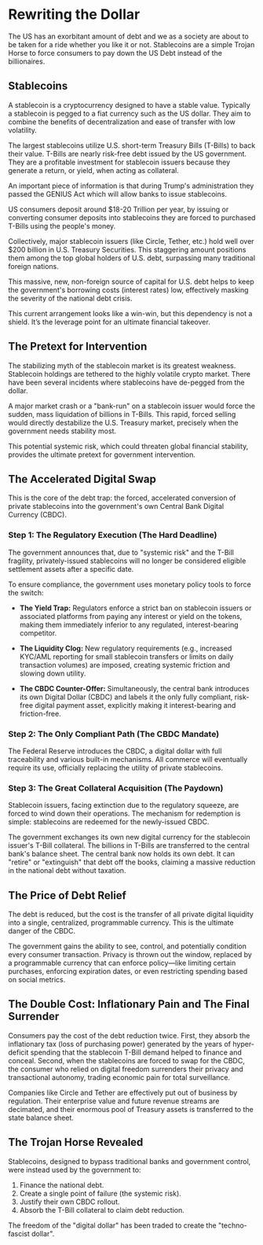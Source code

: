 # Rewriting the Dollar

The US has an exorbitant amount of debt and we as a society are about to be taken for a ride whether you like it or not. Stablecoins are a simple Trojan Horse to force consumers to pay down the US Debt instead of the billionaires.

## Stablecoins

A stablecoin is a cryptocurrency designed to have a stable value. Typically a stablecoin is pegged to a fiat currency such as the US dollar. They aim to combine the benefits of decentralization and ease of transfer with low volatility.

The largest stablecoins utilize U.S. short-term Treasury Bills (T-Bills) to back their value. T-Bills are nearly risk-free debt issued by the US government. They are a profitable investment for stablecoin issuers because they generate a return, or yield, when acting as collateral.

An important piece of information is that during Trump's administration they passed the GENIUS Act which will allow banks to issue stablecoins.

US consumers deposit around $18-20 Trillion per year, by issuing or converting consumer deposits into stablecoins they are forced to purchased T-Bills using the people's money.

Collectively, major stablecoin issuers (like Circle, Tether, etc.) hold well over $200 billion in U.S. Treasury Securities. This staggering amount positions them among the top global holders of U.S. debt, surpassing many traditional foreign nations.

This massive, new, non-foreign source of capital for U.S. debt helps to keep the government's borrowing costs (interest rates) low, effectively masking the severity of the national debt crisis.

This current arrangement looks like a win-win, but this dependency is not a shield. It’s the leverage point for an ultimate financial takeover.

## The Pretext for Intervention

The stabilizing myth of the stablecoin market is its greatest weakness. Stablecoin holdings are tethered to the highly volatile crypto market. There have been several incidents where stablecoins have de-pegged from the dollar.

A major market crash or a "bank-run" on a stablecoin issuer would force the sudden, mass liquidation of billions in T-Bills. This rapid, forced selling would directly destabilize the U.S. Treasury market, precisely when the government needs stability most.

This potential systemic risk, which could threaten global financial stability, provides the ultimate pretext for government intervention.

## The Accelerated Digital Swap

This is the core of the debt trap: the forced, accelerated conversion of private stablecoins into the government's own Central Bank Digital Currency (CBDC).

### Step 1: The Regulatory Execution (The Hard Deadline)

The government announces that, due to "systemic risk" and the T-Bill fragility, privately-issued stablecoins will no longer be considered eligible settlement assets after a specific date.

To ensure compliance, the government uses monetary policy tools to force the switch:

- **The Yield Trap:** Regulators enforce a strict ban on stablecoin issuers or associated platforms from paying any interest or yield on the tokens, making them immediately inferior to any regulated, interest-bearing competitor.

- **The Liquidity Clog:** New regulatory requirements (e.g., increased KYC/AML reporting for small stablecoin transfers or limits on daily transaction volumes) are imposed, creating systemic friction and slowing down utility.

- **The CBDC Counter-Offer:** Simultaneously, the central bank introduces its own Digital Dollar (CBDC) and labels it the only fully compliant, risk-free digital payment asset, explicitly making it interest-bearing and friction-free.

### Step 2: The Only Compliant Path (The CBDC Mandate)

The Federal Reserve introduces the CBDC, a digital dollar with full traceability and various built-in mechanisms. All commerce will eventually require its use, officially replacing the utility of private stablecoins.

### Step 3: The Great Collateral Acquisition (The Paydown)

Stablecoin issuers, facing extinction due to the regulatory squeeze, are forced to wind down their operations. The mechanism for redemption is simple: stablecoins are redeemed for the newly-issued CBDC.

The government exchanges its own new digital currency for the stablecoin issuer's T-Bill collateral. The billions in T-Bills are transferred to the central bank's balance sheet. The central bank now holds its own debt. It can "retire" or "extinguish" that debt off the books, claiming a massive reduction in the national debt without taxation.

## The Price of Debt Relief

The debt is reduced, but the cost is the transfer of all private digital liquidity into a single, centralized, programmable currency. This is the ultimate danger of the CBDC.

The government gains the ability to see, control, and potentially condition every consumer transaction. Privacy is thrown out the window, replaced by a programmable currency that can enforce policy—like limiting certain purchases, enforcing expiration dates, or even restricting spending based on social metrics.

## The Double Cost: Inflationary Pain and The Final Surrender

Consumers pay the cost of the debt reduction twice. First, they absorb the inflationary tax (loss of purchasing power) generated by the years of hyper-deficit spending that the stablecoin T-Bill demand helped to finance and conceal. Second, when the stablecoins are forced to swap for the CBDC, the consumer who relied on digital freedom surrenders their privacy and transactional autonomy, trading economic pain for total surveillance.

Companies like Circle and Tether are effectively put out of business by regulation. Their enterprise value and future revenue streams are decimated, and their enormous pool of Treasury assets is transferred to the state balance sheet.

## The Trojan Horse Revealed

Stablecoins, designed to bypass traditional banks and government control, were instead used by the government to:

1. Finance the national debt.
2. Create a single point of failure (the systemic risk).
3. Justify their own CBDC rollout.
4. Absorb the T-Bill collateral to claim debt reduction.

The freedom of the "digital dollar" has been traded to create the "techno-fascist dollar".
